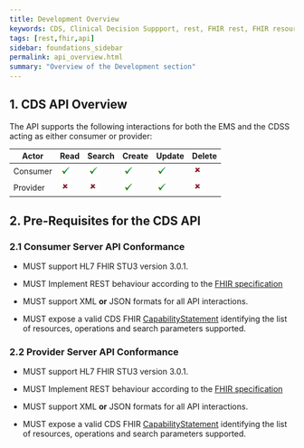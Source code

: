 ```yaml
---
title: Development Overview
keywords: CDS, Clinical Decision Suppport, rest, FHIR rest, FHIR resource, FHIR api
tags: [rest,fhir,api]
sidebar: foundations_sidebar
permalink: api_overview.html
summary: "Overview of the Development section"
---
```


<!--
{% include custom/search.warnbanner.html %}

{% include custom/api_overview.svg %}
-->

## 1. CDS API Overview ##

<!--This section provides CDS implementers with an overview of the Clinical Decision Support API.-->

The API supports the following interactions for both the EMS and the CDSS acting as either consumer or provider:

<!--
as detailed in the [Solution Interactions](overview_interactions.html) section of this implementation guide:
-->

|Actor|Read|Search|Create|Update|Delete|
| ------------- | ------------- | ------------- | ------------- | ------------- | ------------- | 
|Consumer|![Cross](images/tick.png)|![Tick](images/tick.png)|![Tick](images/tick.png)|![Tick](images/tick.png)|![Cross](images/cross.png)|
|Provider|![Cross](images/cross.png)|![Cross](images/cross.png)|![Tick](images/tick.png)|![Tick](images/tick.png)|![Tick](images/cross.png)|

## 2. Pre-Requisites for the CDS API ##

### 2.1 Consumer Server API Conformance ###

- MUST support HL7 FHIR STU3 version 3.0.1.

- MUST Implement REST behaviour according to the [FHIR specification](http://www.hl7.org/fhir/STU3/http.html)

- MUST support XML **or** JSON formats for all API interactions.

- MUST expose a valid CDS FHIR [CapabilityStatement](https://www.hl7.org/fhir/STU3/capabilitystatement.html) identifying the list of resources, operations and search parameters supported. 

<!--See [CDS API FHIR Capability Statement profile](api_foundation_conformance.html).-->

<!-- SHOULD identify the resource profiles supported as part of the FHIR meta.profile attribute for each instance.-->

### 2.2 Provider Server API Conformance ###

- MUST support HL7 FHIR STU3 version 3.0.1.

- MUST Implement REST behaviour according to the [FHIR specification](http://www.hl7.org/fhir/STU3/http.html)

- MUST support XML **or** JSON formats for all API interactions.

- MUST expose a valid CDS FHIR [CapabilityStatement](https://www.hl7.org/fhir/STU3/capabilitystatement.html) identifying the list of resources, operations and search parameters supported. 

<!--See [CDS API FHIR Capability Statement profile](api_foundation_conformance.html).


## 3. API Structure ##

The Consumer and Provider API sections have been structured to support:

- References - provides links to NHS Digital FHIR profiles, HL7 FHIR STU3 core resources and user stories
- Search Parameters - list of search parameters for the profile being described, including any tips for searching. This section shows examples of how to search using the provided search parameters
- Create interaction - create a new resource with a server assigned id
- Update interaction - update an existing resource by its id (or create it if it is new)
- Examples - Description of the Request & Response headers, example of how to search on a server and the expected response body as an example
-->

